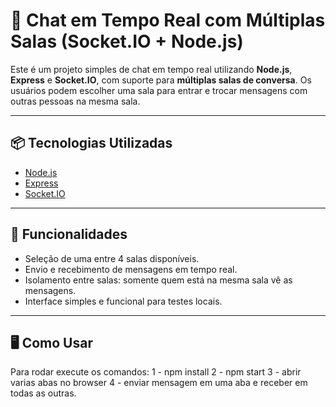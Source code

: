 # 💬 Chat em Tempo Real com Múltiplas Salas (Socket.IO + Node.js)

Este é um projeto simples de chat em tempo real utilizando **Node.js**, **Express** e **Socket.IO**, com suporte para **múltiplas salas de conversa**. Os usuários podem escolher uma sala para entrar e trocar mensagens com outras pessoas na mesma sala.

---

## 📦 Tecnologias Utilizadas

- [Node.js](https://nodejs.org/)
- [Express](https://expressjs.com/)
- [Socket.IO](https://socket.io/)

---

## 🎯 Funcionalidades

- Seleção de uma entre 4 salas disponíveis.
- Envio e recebimento de mensagens em tempo real.
- Isolamento entre salas: somente quem está na mesma sala vê as mensagens.
- Interface simples e funcional para testes locais.

---

## 🖥️ Como Usar

Para rodar execute os comandos:
    1 - npm install 
    2 - npm start
    3 - abrir varias abas no browser
    4 - enviar mensagem em uma aba e receber em todas as outras.